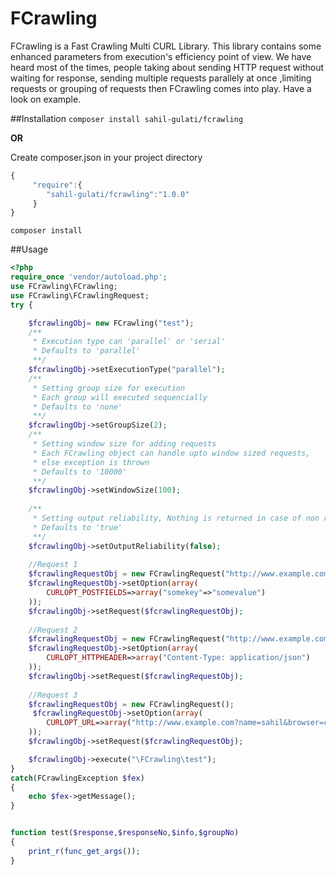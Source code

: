 # FCrawling
FCrawling is a Fast Crawling Multi CURL Library. This library contains some enhanced parameters from execution's efficiency point of view. We have heard most of the times, people taking about sending HTTP request without waiting for response, sending multiple requests parallely at once ,limiting requests or grouping of requests then FCrawling comes into play. Have a look on example.

##Installation
`composer install sahil-gulati/fcrawling`

**OR**

Create composer.json in your project directory

```javascript
{
     "require":{
        "sahil-gulati/fcrawling":"1.0.0"
     }
}
```

`composer install`

##Usage
```php
<?php
require_once 'vendor/autoload.php';
use FCrawling\FCrawling;
use FCrawling\FCrawlingRequest;
try {

    $fcrawlingObj= new FCrawling("test");
    /**
     * Execution type can 'parallel' or 'serial'
     * Defaults to 'parallel'
     **/
    $fcrawlingObj->setExecutionType("parallel");
    /**
     * Setting group size for execution
     * Each group will executed sequencially
     * Defaults to 'none'
     **/
    $fcrawlingObj->setGroupSize(2);
    /**
     * Setting window size for adding requests
     * Each FCrawling object can handle upto window sized requests,
     * else exception is thrown
     * Defaults to '10000'
     **/
    $fcrawlingObj->setWindowSize(100);
    
    /**
     * Setting output reliability, Nothing is returned in case of non reliable output
     * Defaults to 'true'
     **/
    $fcrawlingObj->setOutputReliability(false);
    
    //Request 1
    $fcrawlingRequestObj = new FCrawlingRequest("http://www.example.com?name=sahil&browser=chrome");
    $fcrawlingRequestObj->setOption(array(
        CURLOPT_POSTFIELDS=>array("somekey"=>"somevalue")
    ));
    $fcrawlingObj->setRequest($fcrawlingRequestObj);
    
    //Request 2
    $fcrawlingRequestObj = new FCrawlingRequest("http://www.example.com?name=sahil&browser=chrome");
    $fcrawlingRequestObj->setOption(array(
        CURLOPT_HTTPHEADER=>array("Content-Type: application/json")
    ));
    $fcrawlingObj->setRequest($fcrawlingRequestObj);
    
    //Request 3
    $fcrawlingRequestObj = new FCrawlingRequest();
     $fcrawlingRequestObj->setOption(array(
        CURLOPT_URL=>array("http://www.example.com?name=sahil&browser=chrome")
    ));
    $fcrawlingObj->setRequest($fcrawlingRequestObj);

    $fcrawlingObj->execute("\FCrawling\test");
}
catch(FCrawlingException $fex)
{
    echo $fex->getMessage();
}


function test($response,$responseNo,$info,$groupNo)
{
    print_r(func_get_args());
}

```
